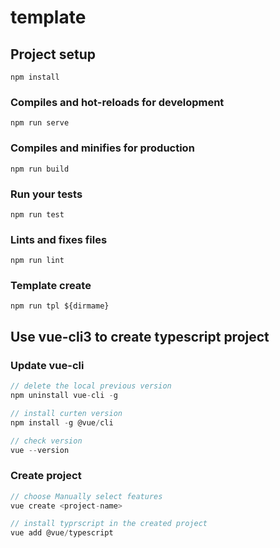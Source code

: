 # template

## Project setup
```
npm install
```

### Compiles and hot-reloads for development
```
npm run serve
```

### Compiles and minifies for production
```
npm run build
```

### Run your tests
```
npm run test
```

### Lints and fixes files
```
npm run lint
```

### Template create
```
npm run tpl ${dirmame}
```


## Use vue-cli3 to create typescript project

### Update vue-cli
```js
// delete the local previous version
npm uninstall vue-cli -g

// install curten version
npm install -g @vue/cli

// check version
vue --version
```

### Create project
```js
// choose Manually select features
vue create <project-name>

// install typrscript in the created project
vue add @vue/typescript
```